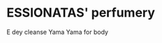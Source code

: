 <!DOCTYPE html>
<head>
    <meta charset="UTF-8">
    <meta http-equiv="X-UA-Compatible" content="IE=edge">
    <meta name="viewport" content="width=device-width, initial-scale=1.0">
    <title>count the number of users</title>
</head>
<body id="body">
 <h1>ESSIONATAS' perfumery</h1>
<p>E dey cleanse Yama Yama for body</p>

</body>
</html>
